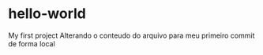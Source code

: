 # hello-world
My first project
Alterando o conteudo do arquivo para meu primeiro commit de forma local